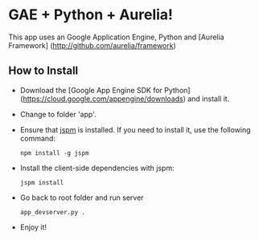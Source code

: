 # GAE + Python + Aurelia!

This app uses an Google Application Engine, Python and [Aurelia Framework] (http://github.com/aurelia/framework)

## How to Install

* Download the [Google App Engine SDK for Python] (https://cloud.google.com/appengine/downloads) and install it.
* Change to folder 'app'.
* Ensure that [jspm](http://jspm.io/) is installed. If you need to install it, use the following command:

  ```shell
  npm install -g jspm
  ```
  
* Install the client-side dependencies with jspm:

  ```shell
  jspm install
  ```
  
* Go back to root folder and run server 
  
   ```shell
  app_devserver.py .
  ```
  
* Enjoy it!
